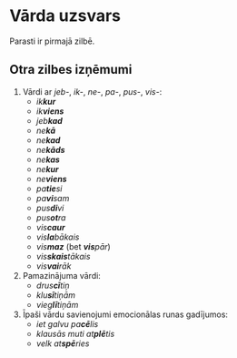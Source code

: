 Vārda uzsvars
=============

Parasti ir pirmajā zilbē.

## Otra zilbes izņēmumi

1. Vārdi ar *jeb-*, *ik-*, *ne-*, *pa-*, *pus-*, *vis-*:
   - *ik**kur***
   - *ik**viens***
   - *jeb**kad***
   - *ne**kā***
   - *ne**kad***
   - *ne**kāds***
   - *ne**kas***
   - *ne**kur***
   - *ne**viens***
   - *pa**tie**si*
   - *pa**vi**sam*
   - *pus**di**vi*
   - *pus**ot**ra*
   - *vis**caur***
   - *vis**la**bākais*
   - *vis**maz*** (bet ***vis**pār*)
   - *vis**skais**tākais*
   - *vis**vai**rāk*
2. Pamazinājuma vārdi:  
   - *drus**cī**tiņ*
   - *klu**sī**tiņām*
   - *vieg**lī**tiņām*
3. Īpaši vārdu savienojumi emocionālas runas gadījumos:
   - *iet galvu pa**cē**lis*
   - *klausās muti at**plē**tis*
   - *velk at**spē**ries*
